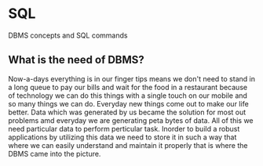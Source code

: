 # SQL
DBMS concepts and SQL commands


<h2>What is the need of DBMS?</h2>

Now-a-days everything is in our finger tips means we don't need to stand in a long queue to pay our bills and wait for the food in a restaurant
because of technology we can do this things with a single touch on our mobile and so many things we can do. Everyday new things come out to make our life better.
Data which was generated by us became the solution for most out problems amd everyday we are generating peta bytes of data. All of this we need 
particular data to perform perticular task. Inorder to build a robust applications by utilizing this data we need to store it in such a way that
where we can easily understand and maintain it properly that is where the DBMS came into the picture.
